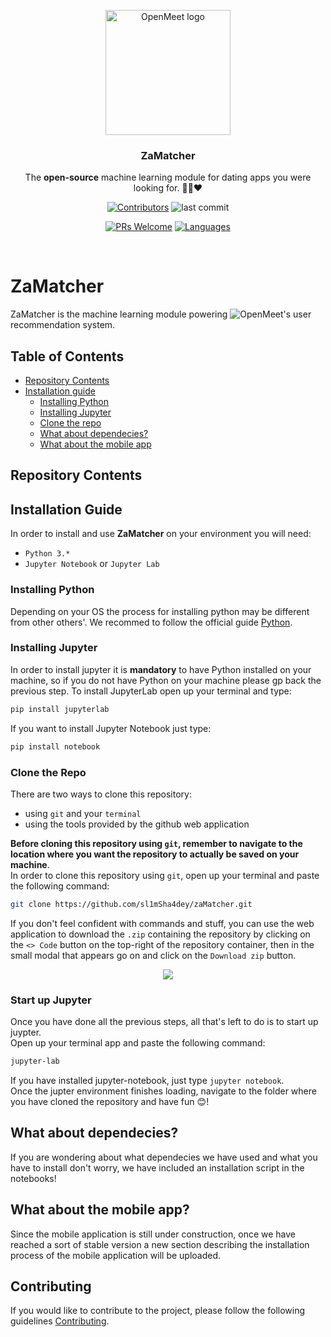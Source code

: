 
<p align="center">
    <img width="200" src="https://user-images.githubusercontent.com/58223071/218078925-137865e1-d6fc-4d0c-9c87-51ddc97ac911.png" alt="OpenMeet logo">
</p>

<h3 align="center">
 ZaMatcher
</h3>

<p align="center">
 The <b>open-source</b> machine learning module for dating apps you were looking for. 🤙🏻❤️
</p>
<p align="center">
 <a href="#"><img src="https://img.shields.io/github/contributors/sl1mSha4dey/zaMatcher?style=for-the-badge" alt="Contributors"/></a>
 <img src="https://img.shields.io/github/last-commit/sl1mSha4dey/zaMatcher?style=for-the-badge" alt="last commit">
</p>
<p align="center">
 <a href="#"><img src="https://img.shields.io/badge/PRs-welcome-brightgreen?style=for-the-badge" alt="PRs Welcome"/></a>
 <a href="#"><img src="https://img.shields.io/github/languages/top/sl1mSha4dey/zaMatcher?style=for-the-badge" alt="Languages"/></a>
</p>

<br>


# ZaMatcher 
ZaMatcher is the machine learning module powering ![OpenMeet](https://github.com/sl1mSha4dey/openMeet_Classe03)'s user recommendation system. 

## Table of Contents 
- [Repository Contents](#repository-contents)
- [Installation guide](#installation-guide)
  - [Installing Python](#installing-python)
  - [Installing Jupyter](#installing-jupyter)
  - [Clone the repo](#clone-the-repo)
  - [What about dependecies?](#what-about-dependecies)
  - [What about the mobile app](#what-about-the-mobile-app)

## Repository Contents

## Installation Guide
In order to install and use **ZaMatcher** on your environment you will need: 
- `Python 3.*` 
- `Jupyter Notebook` or `Jupyter Lab` 

### Installing Python 
Depending on your OS the process for installing python may be different from other others'. We recommed to follow the official guide [Python](https://www.python.org/downloads/).  

### Installing Jupyter
In order to install jupyter it is **mandatory** to have Python installed on your machine, so if you do not have Python on your machine please gp back the previous step. 
To install JupyterLab open up your terminal and type: 
```bash
pip install jupyterlab
``` 
If you want to install Jupyter Notebook just type: 
```bash
pip install notebook
```

### Clone the Repo 
There are two ways to clone this repository: 
- using `git` and your `terminal`
- using the tools provided by the github web application 

**Before cloning this repository using `git`, remember to navigate to the location where you want the repository to actually be saved on your machine**. <br> In order to clone this repository using `git`, open up your terminal and paste the following command: 
```bash
git clone https://github.com/sl1mSha4dey/zaMatcher.git
```

If you don't feel confident with commands and stuff, you can use the web application to download the `.zip` containing the repository by clicking on the `<> Code` button on the top-right of the repository container, then in the small modal that appears go on and click on the `Download zip` button. <br>
<div align="center"> 
 <img src="https://user-images.githubusercontent.com/58223071/218076863-0fa25c8e-4c37-43a1-8ec4-bfb4a699b378.png" />
</div>

### Start up Jupyter 
Once you have done all the previous steps, all that's left to do is to start up juypter. <br/> 
Open up your terminal app and paste the following command: 
```bash
jupyter-lab
``` 
If you have installed jupyter-notebook, just type `jupyter notebook`. <br/>
Once the jupter environment finishes loading, navigate to the folder where you have cloned the repository and have fun :blush:!

## What about dependecies? 
If you are wondering about what dependecies we have used and what you have to install don't worry, we have included an installation script in the notebooks!

## What about the mobile app? 
Since the mobile application is still under construction, once we have reached a sort of stable version a new section describing the installation process of the mobile application will be uploaded. 

## Contributing 
If you would like to contribute to the project, please follow the following guidelines [Contributing](). 
